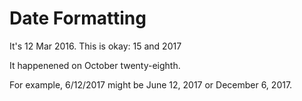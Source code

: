 # Date Formatting

It's 12 Mar 2016. This is okay: 15 and 2017

It happenened on October twenty-eighth.

For example, 6/12/2017 might be June 12, 2017 or December 6, 2017.
